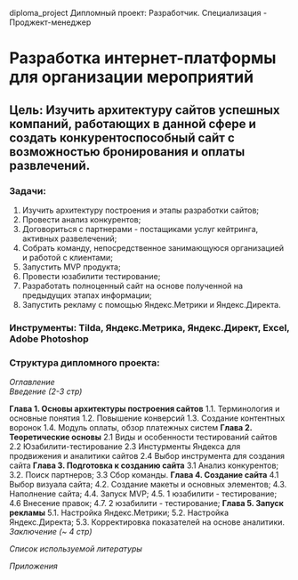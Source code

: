 diploma_project
Дипломный проект: Разработчик. Специализация - Проджект-менеджер
# **Разработка интернет-платформы для организации мероприятий**

## **Цель**: Изучить архитектуру сайтов успешных компаний, работающих в данной сфере и создать конкурентоспособный сайт с возможностью бронирования и оплаты развлечений.  

### **Задачи**:   
1. Изучить архитектуру построения и этапы разработки сайтов;
2. Провести анализ конкурентов;
3. Договориться с партнерами - постащиками услуг кейтринга, активных развелечений;
4. Собрать команду, непосредственное занимающуюся организацией и работой с клиентами;
5. Запустить MVP продукта;
6. Провести юзабилити тестирование;
7. Разработать полноценный сайт на основе полученной на предыдущих этапах информации;
8. Запустить рекламу с помощью Яндекс.Метрики и Яндекс.Директа.

### **Инструменты**: Tilda, Яндекс.Метрика, Яндекс.Директ, Excel, Adobe Photoshop 

### **Структура дипломного проекта**:   
_Оглавление_  
_Введение (2-3 стр)_ 

**Глава 1. Основы архитектуры построения сайтов** 
1.1. Терминология и основные понятия
1.2. Повышение конверсий
1.3. Создание контентных воронок
1.4. Модуль оплаты, обзор платежных систем 
**Глава 2. Теоретические основы**
2.1 Виды и особенности тестирований сайтов
2.2 Юзабилити-тестирование
2.3 Инстурменты Яндекса для продвижения и аналитики сайтов
2.4 Выбор инструмента для создания сайта 
**Глава 3. Подготовка к созданию сайта**
3.1 Анализ конкурентов;
3.2. Поиск партнеров;
3.3 Сбор команды.
**Глава 4. Создание сайта**
4.1 Выбор визуала сайта;
4.2. Создание макеты и основных элементов;
4.3. Наполнение сайта;
4.4. Запуск MVP;
4.5. 1 юзабилити - тестирование;
4.6 Внесение правок;
4.7. 2 юзабилити - тестирование;
**Глава 5. Запуск рекламы**
5.1. Настройка Яндекс.Метрики;
5.2. Настройка Яндекс.Директа;
5.3. Корректировка показателей на основе аналитики.
_Заключение (~ 4 стр)_ 

_Список используемой литературы_ 

_Приложения_

